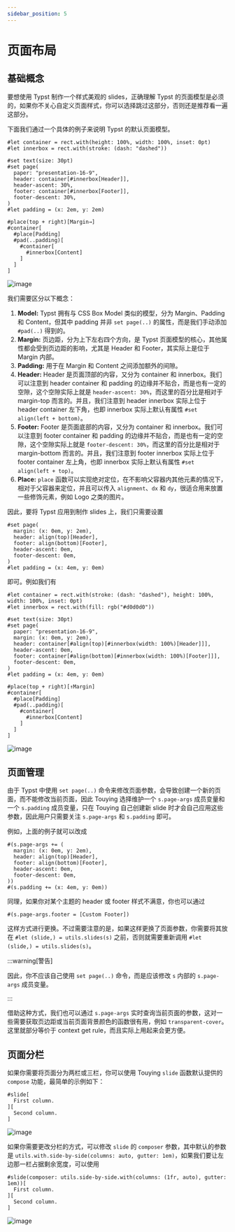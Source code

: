 ```yaml
---
sidebar_position: 5
---
```


# 页面布局

## 基础概念

要想使用 Typst 制作一个样式美观的 slides，正确理解 Typst 的页面模型是必须的，如果你不关心自定义页面样式，你可以选择跳过这部分，否则还是推荐看一遍这部分。

下面我们通过一个具体的例子来说明 Typst 的默认页面模型。

```typst
#let container = rect.with(height: 100%, width: 100%, inset: 0pt)
#let innerbox = rect.with(stroke: (dash: "dashed"))

#set text(size: 30pt)
#set page(
  paper: "presentation-16-9",
  header: container[#innerbox[Header]],
  header-ascent: 30%,
  footer: container[#innerbox[Footer]],
  footer-descent: 30%,
)
#let padding = (x: 2em, y: 2em)

#place(top + right)[Margin→]
#container[
  #place[Padding]
  #pad(..padding)[
    #container[
      #innerbox[Content]
    ]
  ]
]
```

![image](https://github.com/touying-typ/touying/assets/34951714/6cbb1092-c733-41b6-a15d-822ce970ef13)

我们需要区分以下概念：

1. **Model:** Typst 拥有与 CSS Box Model 类似的模型，分为 Margin、Padding 和 Content，但其中 padding 并非 `set page(..)` 的属性，而是我们手动添加 `#pad(..)` 得到的。
2. **Margin:** 页边距，分为上下左右四个方向，是 Typst 页面模型的核心，其他属性都会受到页边距的影响，尤其是 Header 和 Footer，其实际上是位于 Margin 内部。
3. **Padding:** 用于在 Margin 和 Content 之间添加额外的间隙。
4. **Header:** Header 是页面顶部的内容，又分为 container 和 innerbox。我们可以注意到 header container 和 padding 的边缘并不贴合，而是也有一定的空隙，这个空隙实际上就是 `header-ascent: 30%`，而这里的百分比是相对于 margin-top 而言的。并且，我们注意到 header innerbox 实际上位于 header container 左下角，也即 innerbox 实际上默认有属性 `#set align(left + bottom)`。
5. **Footer:** Footer 是页面底部的内容，又分为 container 和 innerbox。我们可以注意到 footer container 和 padding 的边缘并不贴合，而是也有一定的空隙，这个空隙实际上就是 `footer-descent: 30%`，而这里的百分比是相对于 margin-bottom 而言的。并且，我们注意到 footer innerbox 实际上位于 footer container 左上角，也即 innerbox 实际上默认有属性 `#set align(left + top)`。
6. **Place:** `place` 函数可以实现绝对定位，在不影响父容器内其他元素的情况下，相对于父容器来定位，并且可以传入 `alignment`、`dx` 和 `dy`，很适合用来放置一些修饰元素，例如 Logo 之类的图片。

因此，要将 Typst 应用到制作 slides 上，我们只需要设置

```typst
#set page(
  margin: (x: 0em, y: 2em),
  header: align(top)[Header],
  footer: align(bottom)[Footer],
  header-ascent: 0em,
  footer-descent: 0em,
)
#let padding = (x: 4em, y: 0em)
```

即可。例如我们有

```typst
#let container = rect.with(stroke: (dash: "dashed"), height: 100%, width: 100%, inset: 0pt)
#let innerbox = rect.with(fill: rgb("#d0d0d0"))

#set text(size: 30pt)
#set page(
  paper: "presentation-16-9",
  margin: (x: 0em, y: 2em),
  header: container[#align(top)[#innerbox(width: 100%)[Header]]],
  header-ascent: 0em,
  footer: container[#align(bottom)[#innerbox(width: 100%)[Footer]]],
  footer-descent: 0em,
)
#let padding = (x: 4em, y: 0em)

#place(top + right)[↑Margin]
#container[
  #place[Padding]
  #pad(..padding)[
    #container[
      #innerbox[Content]
    ]
  ]
]
```

![image](https://github.com/touying-typ/touying/assets/34951714/6127d231-86f3-4262-b7c6-b199d47ae12b)

## 页面管理

由于 Typst 中使用 `set page(..)` 命令来修改页面参数，会导致创建一个新的页面，而不能修改当前页面，因此 Touying 选择维护一个 `s.page-args` 成员变量和一个 `s.padding` 成员变量，只在 Touying 自己创建新 slide 时才会自己应用这些参数，因此用户只需要关注 `s.page-args` 和 `s.padding` 即可。

例如，上面的例子就可以改成

```typst
#(s.page-args += (
  margin: (x: 0em, y: 2em),
  header: align(top)[Header],
  footer: align(bottom)[Footer],
  header-ascent: 0em,
  footer-descent: 0em,
))
#(s.padding += (x: 4em, y: 0em))
```

同理，如果你对某个主题的 header 或 footer 样式不满意，你也可以通过

```typst
#(s.page-args.footer = [Custom Footer])
```

这样方式进行更换。不过需要注意的是，如果这样更换了页面参数，你需要将其放在 `#let (slide,) = utils.slides(s)` 之前，否则就需要重新调用 `#let (slide,) = utils.slides(s)`。

:::warning[警告]

因此，你不应该自己使用 `set page(..)` 命令，而是应该修改 `s` 内部的 `s.page-args` 成员变量。

:::

借助这种方式，我们也可以通过 `s.page-args` 实时查询当前页面的参数，这对一些需要获取页边距或当前页面背景颜色的函数很有用，例如 `transparent-cover`。这里就部分等价于 context get rule，而且实际上用起来会更方便。


## 页面分栏

如果你需要将页面分为两栏或三栏，你可以使用 Touying `slide` 函数默认提供的 `compose` 功能，最简单的示例如下：

```typst
#slide[
  First column.
][
  Second column.
]
```

![image](https://github.com/touying-typ/touying/assets/34951714/a39f88a2-f1ba-4420-8f78-6a0fc644704e)

如果你需要更改分栏的方式，可以修改 `slide` 的 `composer` 参数，其中默认的参数是 `utils.with.side-by-side(columns: auto, gutter: 1em)`，如果我们要让左边那一栏占据剩余宽度，可以使用

```typst
#slide(composer: utils.side-by-side.with(columns: (1fr, auto), gutter: 1em))[
  First column.
][
  Second column.
]
```

![image](https://github.com/touying-typ/touying/assets/34951714/aa84192a-4082-495d-9773-b06df32ab8dc)

